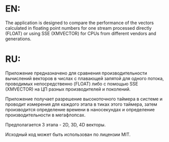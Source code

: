 # EN:
The application is designed to compare the performance of the vectors calculated in floating point numbers for one stream processed directly (FLOAT) or using SSE (XMVECTOR) for CPUs from different vendors and generations.

# RU:
Приложение предназначено для сравнения производительности вычислений векторов в числах с плавающей запятой для одного потока, проводимых непосредственно (FLOAT) либо с помощью SSE (XMVECTOR) на ЦП разных производителей и поколений.

Приложение получает разрешение высокоточного таймера в системе и проводит измерения для каждого этапа в тиках этого таймера, затем производится определение времени в наносекундах и определение производительности в мегафлопсах.

Предполагается 3 этапа - 2D, 3D, 4D векторы.

Исходный код может быть использован по лицензии MIT.
